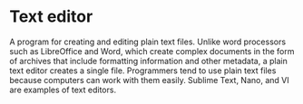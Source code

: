 # Text editor 

A program for creating and editing plain text files. Unlike word processors such as LibreOffice and Word, which create complex documents in the form of archives that include formatting information and other metadata, a plain text editor creates a single file. Programmers tend to use plain text files because computers can work with them easily. Sublime Text, Nano, and VI are examples of text editors.
